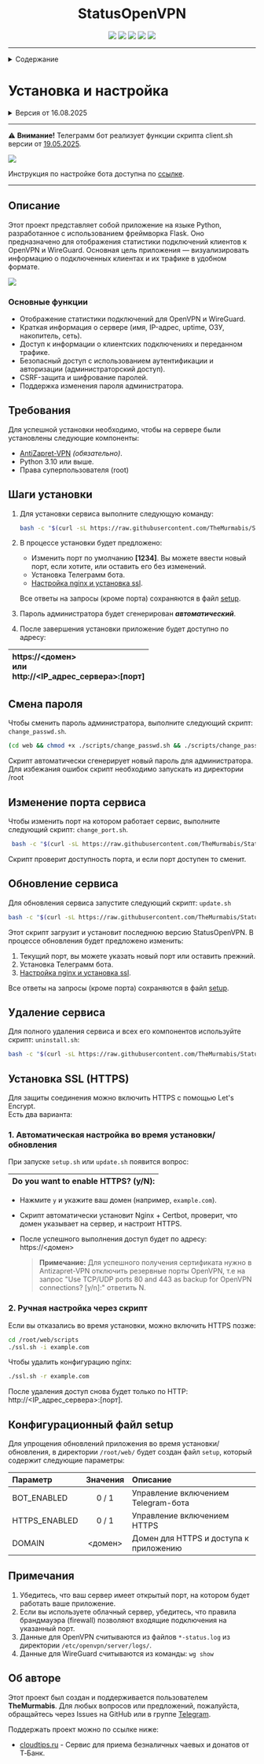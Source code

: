 <h1 align="center" >StatusOpenVPN</h1>

<p align="center">
  <a href="https://github.com/TheMurmabis/StatusOpenVPN/stargazers">
    <img src="https://img.shields.io/github/stars/TheMurmabis/StatusOpenVPN?style=flat&labelColor=d3d3d3"/></a>
  <a href="/CHANGELOG.md">
    <img src="https://img.shields.io/github/v/release/TheMurmabis/StatusOpenVPN?labelColor=d3d3d3"/></a>
  <a href="https://github.com/TheMurmabis/StatusOpenVPN/releases">
    <img src="https://img.shields.io/github/release-date/TheMurmabis/StatusOpenVPN?labelColor=d3d3d3"/></a>
  <a href="#">
    <img src="https://img.shields.io/github/languages/top/TheMurmabis/StatusOpenVPN?labelColor=d3d3d3"/></a>
  <a href="https://github.com/TheMurmabis/StatusOpenVPN/commits/main/">
    <img src="https://img.shields.io/github/last-commit/TheMurmabis/StatusOpenVPN?labelColor=d3d3d3"/></a>
</p>

---

<details>
  <summary>Содержание</summary>
  
1. [Основные функции](#основные-функции)
2. [Требования](#требования)
3. [Установка сервиса](#шаги-установки)
4. [Смена пароля администратора](#смена-пароля)
5. [Изменение порта сервиса](#изменение-порта-сервиса)
6. [Обновление сервиса](#обновление-сервиса)
7. [Удаление сервиса](#удаление-сервиса)
8. [Установка SSL (HTTPS)](#установка-ssl-https)
9. [Настройка Telegram-бота](https://github.com/TheMurmabis/StatusOpenVPN/wiki/TelegramBot)

</details>

# Установка и настройка 


<details>
  <summary>Версия от 16.08.2025</summary>

### StatusOpenVPN

1. Добавлен скрипт `ssl.sh` для настройки HTTPS по домену. Параметры скрипта:
   * `ssl.sh -i <домен>` — настройка Nginx и получение SSL-сертификата.
   * `ssl.sh -r <домен>` — удаление конфигурации Nginx.
2. Обновлён скрипт установки/обновления:
   * Добавлен запрос на установку SSL.
   * Все ответы на запросы (кроме порта) сохраняются в файл `setup`.

---
P.S: Для успешного получения сертификата нужно в Antizapret-VPN отключить резервные порты OpenVPN, т.е на запрос "Use TCP/UDP ports 80 and 443 as backup for OpenVPN connections? [y/n]:" ответить N.

</details>


---

⚠ **Внимание!** Телеграмм бот реализует функции скрипта client.sh версии от [19.05.2025](https://github.com/GubernievS/AntiZapret-VPN/blob/8b2dfbc1b4fb13daf5a5b337b8d341ccabb303e6/setup/root/antizapret/client.sh). 

<picture>
  <source media="(prefers-color-scheme: dark)" srcset="https://github.com/user-attachments/assets/072ee8de-cbc5-4e73-b90a-2d671abd2bbf">
  <img src="https://github.com/user-attachments/assets/8eff640b-f420-4503-8313-a36cfbbd088f">
</picture>

Инструкция по настройке бота доступна по [ссылке](https://github.com/TheMurmabis/StatusOpenVPN/wiki/TelegramBot).

---

## Описание

Этот проект представляет собой приложение на языке Python, разработанное с использованием фреймворка Flask. Оно предназначено для отображения статистики подключений клиентов к OpenVPN и WireGuard. 
Основная цель приложения — визуализировать информацию о подключенных клиентах и их трафике в удобном формате.

<picture>
  <source media="(prefers-color-scheme: dark)" srcset="https://github.com/user-attachments/assets/3071b3cc-fdb5-4db8-9a77-273d2ed1ec73">
  <img src="https://github.com/user-attachments/assets/98c1c36c-91ee-4e17-8922-bc0ca8ffde8a">
</picture>

### Основные функции
- Отображение статистики подключений для OpenVPN и WireGuard.
- Краткая информация о сервере (имя, IP-адрес, uptime, ОЗУ, накопитель, сеть).
- Доступ к информации о клиентских подключениях и переданном трафике.
- Безопасный доступ с использованием аутентификации и авторизации (администраторский доступ).
- CSRF-защита и шифрование паролей.
- Поддержка изменения пароля администратора.

## Требования

Для успешной установки необходимо, чтобы на сервере были установлены следующие компоненты:

- [AntiZapret-VPN](https://github.com/GubernievS/AntiZapret-VPN)  *(обязательно)*.
- Python 3.10 или выше. 
- Права суперпользователя (root)


## Шаги установки

1. Для установки сервиса выполните следующую команду:
  
    ```bash
    bash -c "$(curl -sL https://raw.githubusercontent.com/TheMurmabis/StatusOpenVPN/main/scripts/setup.sh)"
    ```

2. В процессе установки будет предложено:
    * Изменить порт по умолчанию **[1234]**. Вы можете ввести новый порт, если хотите, или оставить его без изменений.
    * Установка Teлеграмм бота.
    * [Настройка nginx и установка ssl](#установка-ssl-https).
      
    Все ответы на запросы (кроме порта) сохраняются в файл [setup](#конфигурационный-файл-setup).
4. Пароль администратора будет сгенерирован ***автоматический***.
5. После завершения установки приложение будет доступно по адресу:

|https://<домен><br>или<br>http://<IP_адрес_сервера>:[порт] |
|:----------------------------------------------------|


## Смена пароля

Чтобы сменить пароль администратора, выполните следующий скрипт: ``change_passwd.sh``. 

````bash
(cd web && chmod +x ./scripts/change_passwd.sh && ./scripts/change_passwd.sh)
````
Скрипт автоматически сгенерирует новый пароль для администратора. Для избежания ошибок скрипт необходимо запускать из директории /root

## Изменение порта сервиса

Чтобы изменить порт на котором работает сервис, выполните следующий скрипт: ``change_port.sh``. 

````bash
 bash -c "$(curl -sL https://raw.githubusercontent.com/TheMurmabis/StatusOpenVPN/main/scripts/change_port.sh)"
````
Скрипт проверит доступность порта, и если порт доступен то сменит. 

## Обновление сервиса
Для обновления сервиса запустите следующий скрипт: ```update.sh```
````bash
bash -c "$(curl -sL https://raw.githubusercontent.com/TheMurmabis/StatusOpenVPN/main/scripts/update.sh)"
 ````
Этот скрипт загрузит и установит последнюю версию StatusOpenVPN. В процессе обновления будет предложено изменить:
1. Текущий порт, вы можете указать новый порт или оставить прежний.
2. Установка Teлеграмм бота.
3. [Настройка nginx и установка ssl](#установка-ssl-https).

Все ответы на запросы (кроме порта) сохраняются в файл [setup](#конфигурационный-файл-setup).

## Удаление сервиса

Для полного удаления сервиса и всех его компонентов используйте скрипт: ``uninstall.sh``:
```bash
bash -c "$(curl -sL https://raw.githubusercontent.com/TheMurmabis/StatusOpenVPN/main/scripts/uninstall.sh)"
```

## Установка SSL (HTTPS)

Для защиты соединения можно включить HTTPS с помощью Let's Encrypt.  
Есть два варианта:

### 1. Автоматическая настройка во время установки/обновления
При запуске `setup.sh` или `update.sh` появится вопрос:

|Do you want to enable HTTPS? (y/N):|
|:----------------------------------------------------|

- Нажмите `y` и укажите ваш домен (например, `example.com`).  
- Скрипт автоматически установит Nginx + Certbot, проверит, что домен указывает на сервер, и настроит HTTPS.  
- После успешного выполнения доступ будет по адресу: https://<домен>

    > **Примечание:** Для успешного получения сертификата нужно в Antizapret-VPN отключить резервные порты OpenVPN, т.е на запрос "Use TCP/UDP ports 80 and 443 as backup for OpenVPN connections? [y/n]:" ответить N.

### 2. Ручная настройка через скрипт
Если вы отказались во время установки, можно включить HTTPS позже:

```bash
cd /root/web/scripts
./ssl.sh -i example.com
```

Чтобы удалить конфигурацию nginx:

```bash
./ssl.sh -r example.com
```

После удаления доступ снова будет только по HTTP: http://<IP_адрес_сервера>:[порт].


## Конфигурационный файл setup

Для упрощения обновлений приложения во время установки/обновления, в директории `/root/web/` будет создан файл `setup`, который содержит следующие параметры:

| Параметр   | Значения  | Описание|
|:-----|:-----:|:-----|
|  BOT_ENABLED   | 0 / 1   | Управление включением Telegram-бота   |
|  HTTPS_ENABLED   | 0 / 1   | Управление включением HTTPS   |
|  DOMAIN   | <домен>   | Домен для HTTPS и доступа к приложению   |


## Примечания

1. Убедитесь, что ваш сервер имеет открытый порт, на котором будет работать ваше приложение.
2. Если вы используете облачный сервер, убедитесь, что правила брандмауэра (firewall) позволяют входящие подключения на указанный порт.
3. Данные для OpenVPN считываются из файлов `*-status.log` из директории `/etc/openvpn/server/logs/`.
4. Данные для WireGuard считываются из команды: ```wg show```


## Об авторе

Этот проект был создан и поддерживается пользователем **TheMurmabis**. Для любых вопросов или предложений, пожалуйста, обращайтесь через Issues на GitHub или в группе [Telegram](https://t.me/c/2359356550/15524).

Поддержать проект можно по ссылке ниже:
   - [cloudtips.ru](https://pay.cloudtips.ru/p/7a335447) - Сервис для приема безналичных чаевых и донатов от Т‑Банк.
